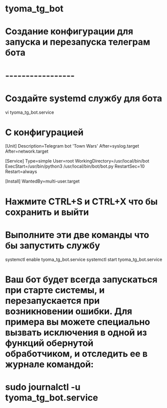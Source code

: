 # tyoma_tg_bot

# Создание конфигурации для запуска и перезапуска телеграм бота 
# -----------------

# Создайте systemd службу для бота
vi tyoma_tg_bot.service


# С конфигурацией
[Unit]
Description=Telegram bot 'Town Wars'
After=syslog.target
After=network.target

[Service]
Type=simple
User=root
WorkingDirectory=/usr/local/bin/bot
ExecStart=/usr/bin/python3 /usr/local/bin/bot/bot.py
RestartSec=10
Restart=always
 
[Install]
WantedBy=multi-user.target

# Нажмите CTRL+S и CTRL+X что бы сохранить и выйти

# Выполните эти две команды что бы запустить службу
systemctl enable tyoma_tg_bot.service
systemctl start tyoma_tg_bot.service

# Ваш бот будет всегда запускаться при старте системы, и перезапускается при возникновении ошибки. Для примера вы можете специально вызвать исключения в одной из функций обернутой обработчиком, и отследить ее в журнале командой:
# sudo journalctl -u tyoma_tg_bot.service